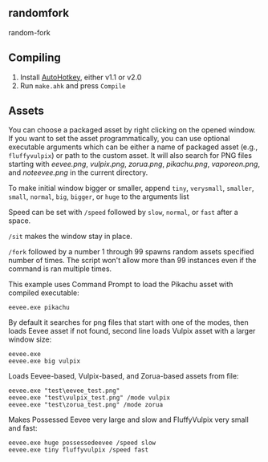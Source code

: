 ## randomfork
random-fork
## Compiling
1. Install [AutoHotkey](https://autohotkey.com/download/), either v1.1 or v2.0
2. Run `make.ahk` and press `Compile`

## Assets
You can choose a packaged asset by right clicking on the opened window. If you want to set the
asset programmatically, you can use optional executable arguments which can be either a name of
packaged asset (e.g., `fluffyvulpix`) or path to the custom asset. It will also search for PNG files
starting with _eevee.png_, _vulpix.png_, _zorua.png_, _pikachu.png_, _vaporeon.png_, and _noteevee.png_ in the
current directory.

To make initial window bigger or smaller, append `tiny`, `verysmall`, `smaller`, `small`, `normal`,
`big`, `bigger`, or `huge` to the arguments list

Speed can be set with `/speed` followed by `slow`, `normal`, or `fast` after a space.

`/sit` makes the window stay in place.

`/fork` followed by a number 1 through 99 spawns random assets specified number of times. The script
won't allow more than 99 instances even if the command is ran multiple times.

This example uses Command Prompt to load the Pikachu asset with compiled executable:
```
eevee.exe pikachu
```
By default it searches for png files that start with one of the modes, then loads Eevee asset if not
found, second line loads Vulpix asset with a larger window size:
```
eevee.exe
eevee.exe big vulpix
```
Loads Eevee-based, Vulpix-based, and Zorua-based assets from file:
```
eevee.exe "test\eevee_test.png"
eevee.exe "test\vulpix_test.png" /mode vulpix
eevee.exe "test\zorua_test.png" /mode zorua
```
Makes Possessed Eevee very large and slow and FluffyVulpix very small and fast:
```
eevee.exe huge possessedeevee /speed slow
eevee.exe tiny fluffyvulpix /speed fast
```
